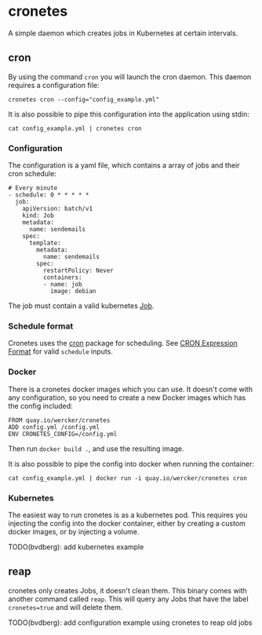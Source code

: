 # cronetes

A simple daemon which creates jobs in Kubernetes at certain intervals.

## cron

By using the command `cron` you will launch the cron daemon. This daemon
requires a configuration file:

```
cronetes cron --config="config_example.yml"
```

It is also possible to pipe this configuration into the application using
stdin:

```
cat config_example.yml | cronetes cron
```

### Configuration

The configuration is a yaml file, which contains a array of jobs and their
cron schedule:

```
# Every minute
- schedule: 0 * * * * *
  job:
    apiVersion: batch/v1
    kind: Job
    metadata:
      name: sendemails
    spec:
      template:
        metadata:
          name: sendemails
        spec:
          restartPolicy: Never
          containers:
          - name: job
            image: debian
```

The job must contain a valid kubernetes [Job](http://kubernetes.io/docs/api-reference/batch/v1/definitions/#_v1_job).

### Schedule format

Cronetes uses the [cron](github.com/robfig/cron) package for scheduling. See
[CRON Expression Format](https://godoc.org/github.com/robfig/cron#hdr-CRON_Expression_Format)
for valid `schedule` inputs.

### Docker

There is a cronetes docker images which you can use. It doesn't come with any
configuration, so you need to create a new Docker images which has the config
included:

```
FROM quay.io/wercker/cronetes
ADD config.yml /config.yml
ENV CRONETES_CONFIG=/config.yml
```

Then run `docker build .`, and use the resulting image.

It is also possible to pipe the config into docker when running the container:

```
cat config_example.yml | docker run -i quay.io/wercker/cronetes cron
```

### Kubernetes

The easiest way to run cronetes is as a kubernetes pod. This requires you
injecting the config into the docker container, either by creating a custom
docker images, or by injecting a volume.

TODO(bvdberg): add kubernetes example

## reap

cronetes only creates Jobs, it doesn't clean them. This binary comes with
another command called `reap`. This will query any Jobs that have the label
`cronetes=true` and will delete them.

TODO(bvdberg): add configuration example using cronetes to reap old jobs
